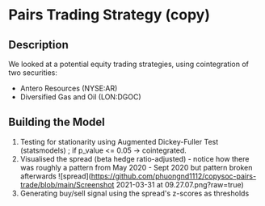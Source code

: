 # Pairs Trading Strategy (copy) 

## Description 
We looked at a potential equity trading strategies, using cointegration of two securities: 
- Antero Resources (NYSE:AR) 
- Diversified Gas and Oil (LON:DGOC) 

## Building the Model 
1. Testing for stationarity using Augmented Dickey-Fuller Test (statsmodels) ; if p_value <= 0.05 -> cointegrated. 
2. Visualised the spread (beta hedge ratio-adjusted) - notice how there was roughly a pattern from May 2020 - Sept 2020 but pattern broken afterwards 
![spread](https://github.com/phuongnd1112/copysoc-pairs-trade/blob/main/Screenshot 2021-03-31 at 09.27.07.png?raw=true)
3. Generating buy/sell signal using the spread's z-scores as thresholds
